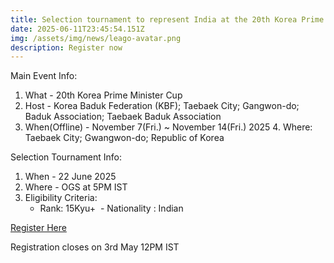 ```yaml
---
title: Selection tournament to represent India at the 20th Korea Prime Minister Cup
date: 2025-06-11T23:45:54.151Z
img: /assets/img/news/leago-avatar.png
description: Register now
---
```

Main Event Info:

1. What - 20th Korea Prime Minister Cup
2. Host - Korea Baduk Federation (KBF); Taebaek City; Gangwon-do; Baduk Association; Taebaek Baduk Association
3. When(Offline) - November 7(Fri.) ~ November 14(Fri.) 2025
   4﻿. Where: Taebaek City; Gwangwon-do; Republic of Korea

Selection Tournament Info:

1. When - 22 June 2025
2. Where - OGS at 5PM IST
3. Eligibility Criteria: 
   - Rank: 15Kyu+
 ﻿  - Nationality : Indian


[Register Here](https://forms.gle/Kpk8ByKeq5f5S2dS9)

Registration closes on 3rd May 12PM IST